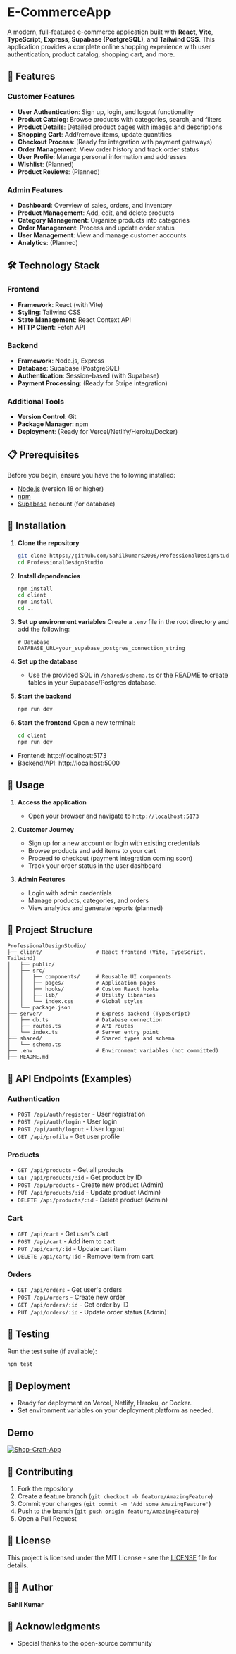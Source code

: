 # E-CommerceApp

A modern, full-featured e-commerce application built with **React**, **Vite**, **TypeScript**, **Express**, **Supabase (PostgreSQL)**, and **Tailwind CSS**. This application provides a complete online shopping experience with user authentication, product catalog, shopping cart, and more.

## 🚀 Features

### Customer Features
- **User Authentication**: Sign up, login, and logout functionality
- **Product Catalog**: Browse products with categories, search, and filters
- **Product Details**: Detailed product pages with images and descriptions
- **Shopping Cart**: Add/remove items, update quantities
- **Checkout Process**: (Ready for integration with payment gateways)
- **Order Management**: View order history and track order status
- **User Profile**: Manage personal information and addresses
- **Wishlist**: (Planned)
- **Product Reviews**: (Planned)

### Admin Features
- **Dashboard**: Overview of sales, orders, and inventory
- **Product Management**: Add, edit, and delete products
- **Category Management**: Organize products into categories
- **Order Management**: Process and update order status
- **User Management**: View and manage customer accounts
- **Analytics**: (Planned)

## 🛠️ Technology Stack

### Frontend
- **Framework**: React (with Vite)
- **Styling**: Tailwind CSS
- **State Management**: React Context API
- **HTTP Client**: Fetch API

### Backend
- **Framework**: Node.js, Express
- **Database**: Supabase (PostgreSQL)
- **Authentication**: Session-based (with Supabase)
- **Payment Processing**: (Ready for Stripe integration)

### Additional Tools
- **Version Control**: Git
- **Package Manager**: npm
- **Deployment**: (Ready for Vercel/Netlify/Heroku/Docker)

## 📋 Prerequisites

Before you begin, ensure you have the following installed:
- [Node.js](https://nodejs.org/) (version 18 or higher)
- [npm](https://www.npmjs.com/)
- [Supabase](https://supabase.com/) account (for database)

## 🔧 Installation

1. **Clone the repository**
   ```bash
   git clone https://github.com/Sahilkumars2006/ProfessionalDesignStudio.git
   cd ProfessionalDesignStudio
   ```

2. **Install dependencies**
   ```bash
   npm install
   cd client
   npm install
   cd ..
   ```

3. **Set up environment variables**
   Create a `.env` file in the root directory and add the following:
   ```env
   # Database
   DATABASE_URL=your_supabase_postgres_connection_string
   ```

4. **Set up the database**
   - Use the provided SQL in `/shared/schema.ts` or the README to create tables in your Supabase/Postgres database.

5. **Start the backend**
   ```bash
   npm run dev
   ```

6. **Start the frontend**
   Open a new terminal:
   ```bash
   cd client
   npm run dev
   ```

- Frontend: http://localhost:5173
- Backend/API: http://localhost:5000

## 🚦 Usage

1. **Access the application**
   - Open your browser and navigate to `http://localhost:5173`

2. **Customer Journey**
   - Sign up for a new account or login with existing credentials
   - Browse products and add items to your cart
   - Proceed to checkout (payment integration coming soon)
   - Track your order status in the user dashboard

3. **Admin Features**
   - Login with admin credentials
   - Manage products, categories, and orders
   - View analytics and generate reports (planned)

## 📁 Project Structure

```
ProfessionalDesignStudio/
├── client/                 # React frontend (Vite, TypeScript, Tailwind)
│   ├── public/
│   ├── src/
│   │   ├── components/     # Reusable UI components
│   │   ├── pages/          # Application pages
│   │   ├── hooks/          # Custom React hooks
│   │   ├── lib/            # Utility libraries
│   │   └── index.css       # Global styles
│   └── package.json
├── server/                 # Express backend (TypeScript)
│   ├── db.ts               # Database connection
│   ├── routes.ts           # API routes
│   └── index.ts            # Server entry point
├── shared/                 # Shared types and schema
│   └── schema.ts
├── .env                    # Environment variables (not committed)
├── README.md
```

## 🔐 API Endpoints (Examples)

### Authentication
- `POST /api/auth/register` - User registration
- `POST /api/auth/login` - User login
- `POST /api/auth/logout` - User logout
- `GET /api/profile` - Get user profile

### Products
- `GET /api/products` - Get all products
- `GET /api/products/:id` - Get product by ID
- `POST /api/products` - Create new product (Admin)
- `PUT /api/products/:id` - Update product (Admin)
- `DELETE /api/products/:id` - Delete product (Admin)

### Cart
- `GET /api/cart` - Get user's cart
- `POST /api/cart` - Add item to cart
- `PUT /api/cart/:id` - Update cart item
- `DELETE /api/cart/:id` - Remove item from cart

### Orders
- `GET /api/orders` - Get user's orders
- `POST /api/orders` - Create new order
- `GET /api/orders/:id` - Get order by ID
- `PUT /api/orders/:id` - Update order status (Admin)

## 🧪 Testing

Run the test suite (if available):
```bash
npm test
```

## 🚀 Deployment

- Ready for deployment on Vercel, Netlify, Heroku, or Docker.
- Set environment variables on your deployment platform as needed.
## Demo
<a href="https://ibb.co/cXtpXKSV"><img src="https://i.ibb.co/2YPLY01H/Shop-Craft-App.png" alt="Shop-Craft-App" border="0"></a>


## 🤝 Contributing

1. Fork the repository
2. Create a feature branch (`git checkout -b feature/AmazingFeature`)
3. Commit your changes (`git commit -m 'Add some AmazingFeature'`)
4. Push to the branch (`git push origin feature/AmazingFeature`)
5. Open a Pull Request

## 📝 License

This project is licensed under the MIT License - see the [LICENSE](LICENSE) file for details.

## 👨‍💻 Author

**Sahil Kumar**

## 🙏 Acknowledgments
- Special thanks to the open-source community 
